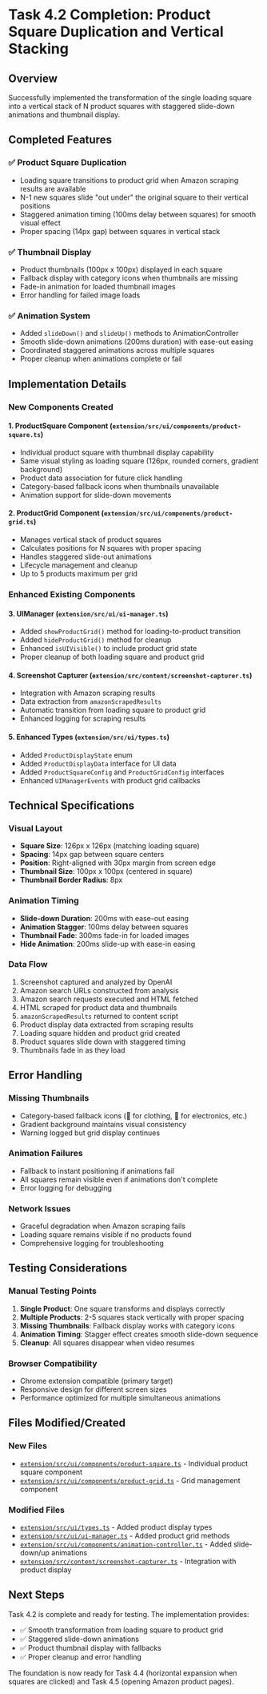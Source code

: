 # Task 4.2 Completion: Product Square Duplication and Vertical Stacking

## Overview
Successfully implemented the transformation of the single loading square into a vertical stack of N product squares with staggered slide-down animations and thumbnail display.

## Completed Features

### ✅ Product Square Duplication
- Loading square transitions to product grid when Amazon scraping results are available
- N-1 new squares slide "out under" the original square to their vertical positions
- Staggered animation timing (100ms delay between squares) for smooth visual effect
- Proper spacing (14px gap) between squares in vertical stack

### ✅ Thumbnail Display
- Product thumbnails (100px x 100px) displayed in each square
- Fallback display with category icons when thumbnails are missing
- Fade-in animation for loaded thumbnail images
- Error handling for failed image loads

### ✅ Animation System
- Added `slideDown()` and `slideUp()` methods to AnimationController
- Smooth slide-down animations (200ms duration) with ease-out easing
- Coordinated staggered animations across multiple squares
- Proper cleanup when animations complete or fail

## Implementation Details

### New Components Created

#### 1. ProductSquare Component (`extension/src/ui/components/product-square.ts`)
- Individual product square with thumbnail display capability
- Same visual styling as loading square (126px, rounded corners, gradient background)
- Product data association for future click handling
- Category-based fallback icons when thumbnails unavailable
- Animation support for slide-down movements

#### 2. ProductGrid Component (`extension/src/ui/components/product-grid.ts`)
- Manages vertical stack of product squares
- Calculates positions for N squares with proper spacing
- Handles staggered slide-out animations
- Lifecycle management and cleanup
- Up to 5 products maximum per grid

### Enhanced Existing Components

#### 3. UIManager (`extension/src/ui/ui-manager.ts`)
- Added `showProductGrid()` method for loading-to-product transition
- Added `hideProductGrid()` method for cleanup
- Enhanced `isUIVisible()` to include product grid state
- Proper cleanup of both loading square and product grid

#### 4. Screenshot Capturer (`extension/src/content/screenshot-capturer.ts`)
- Integration with Amazon scraping results
- Data extraction from `amazonScrapedResults` 
- Automatic transition from loading square to product grid
- Enhanced logging for scraping results

#### 5. Enhanced Types (`extension/src/ui/types.ts`)
- Added `ProductDisplayState` enum
- Added `ProductDisplayData` interface for UI data
- Added `ProductSquareConfig` and `ProductGridConfig` interfaces
- Enhanced `UIManagerEvents` with product grid callbacks

## Technical Specifications

### Visual Layout
- **Square Size**: 126px x 126px (matching loading square)
- **Spacing**: 14px gap between square centers
- **Position**: Right-aligned with 30px margin from screen edge
- **Thumbnail Size**: 100px x 100px (centered in square)
- **Thumbnail Border Radius**: 8px

### Animation Timing
- **Slide-down Duration**: 200ms with ease-out easing
- **Animation Stagger**: 100ms delay between squares
- **Thumbnail Fade**: 300ms fade-in for loaded images
- **Hide Animation**: 200ms slide-up with ease-in easing

### Data Flow
1. Screenshot captured and analyzed by OpenAI
2. Amazon search URLs constructed from analysis
3. Amazon search requests executed and HTML fetched
4. HTML scraped for product data and thumbnails
5. `amazonScrapedResults` returned to content script
6. Product display data extracted from scraping results
7. Loading square hidden and product grid created
8. Product squares slide down with staggered timing
9. Thumbnails fade in as they load

## Error Handling

### Missing Thumbnails
- Category-based fallback icons (👕 for clothing, 📱 for electronics, etc.)
- Gradient background maintains visual consistency
- Warning logged but grid display continues

### Animation Failures
- Fallback to instant positioning if animations fail
- All squares remain visible even if animations don't complete
- Error logging for debugging

### Network Issues
- Graceful degradation when Amazon scraping fails
- Loading square remains visible if no products found
- Comprehensive logging for troubleshooting

## Testing Considerations

### Manual Testing Points
1. **Single Product**: One square transforms and displays correctly
2. **Multiple Products**: 2-5 squares stack vertically with proper spacing
3. **Missing Thumbnails**: Fallback display works with category icons
4. **Animation Timing**: Stagger effect creates smooth slide-down sequence
5. **Cleanup**: All squares disappear when video resumes

### Browser Compatibility
- Chrome extension compatible (primary target)
- Responsive design for different screen sizes
- Performance optimized for multiple simultaneous animations

## Files Modified/Created

### New Files
- [`extension/src/ui/components/product-square.ts`](../extension/src/ui/components/product-square.ts) - Individual product square component
- [`extension/src/ui/components/product-grid.ts`](../extension/src/ui/components/product-grid.ts) - Grid management component

### Modified Files
- [`extension/src/ui/types.ts`](../extension/src/ui/types.ts) - Added product display types
- [`extension/src/ui/ui-manager.ts`](../extension/src/ui/ui-manager.ts) - Added product grid methods
- [`extension/src/ui/components/animation-controller.ts`](../extension/src/ui/components/animation-controller.ts) - Added slide-down/up animations
- [`extension/src/content/screenshot-capturer.ts`](../extension/src/content/screenshot-capturer.ts) - Integration with product display

## Next Steps
Task 4.2 is complete and ready for testing. The implementation provides:
- ✅ Smooth transformation from loading square to product grid
- ✅ Staggered slide-down animations
- ✅ Product thumbnail display with fallbacks
- ✅ Proper cleanup and error handling

The foundation is now ready for Task 4.4 (horizontal expansion when squares are clicked) and Task 4.5 (opening Amazon product pages).